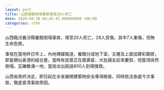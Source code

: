 ```yaml
---
layout: post
title: 山西餐館倒塌事故增至20人死亡
date: 2020-08-30 04:45:45.000000000 +08:00
categories: rthk
---
```


山西臨汾襄汾縣餐館倒塌事故，增至20人死亡，28人受傷，其中7人重傷，但無生命危險。

事發在當地昨日早上，內地傳媒報道，餐館分成地下室、主層及上面加建彩鋼房，即是類似香港的組合屋，當時有民眾正在擺壽宴，大批親友前來慶賀，但屋頂突然倒塌，瓦礫散滿一地，當局派出超過800人到場搜救。

山西省政府决定，即日起在全省展開建築物安全專項檢查，同時依法查處今次事故，徹底查清事故原因。
